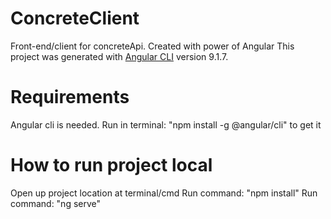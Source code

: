 # ConcreteClient

Front-end/client for concreteApi. Created with power of Angular
This project was generated with [Angular CLI](https://github.com/angular/angular-cli) version 9.1.7.

# Requirements

Angular cli is needed.
Run in terminal: "npm install -g @angular/cli" to get it

# How to run project local

Open up project location at terminal/cmd
Run command: "npm install"
Run command: "ng serve"
